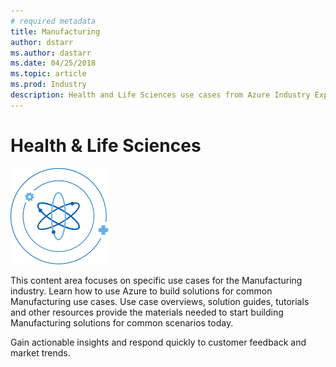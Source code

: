 ```yaml
---
# required metadata
title: Manufacturing 
author: dstarr
ms.author: dastarr
ms.date: 04/25/2018
ms.topic: article
ms.prod: Industry
description: Health and Life Sciences use cases from Azure Industry Experiences
---
```

# Health & Life Sciences

![Health & Life Sciences](assets/index-assets/healthcare.svg)

This content area focuses on specific use cases for the Manufacturing industry. Learn how to use Azure to build solutions for common Manufacturing use cases. Use case overviews, solution guides, tutorials and other resources provide the materials needed to start building Manufacturing solutions for common scenarios today.

Gain actionable insights and respond quickly to customer feedback and market trends.